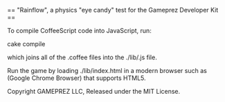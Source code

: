 == "Rainflow", a physics "eye candy" test for the Gameprez Developer Kit ==

To compile CoffeeScript code into JavaScript, run:

cake compile

which joins all of the .coffee files into the ./lib/.js file. 

Run the game by loading ./lib/index.html in a modern browser such as (Google Chrome Browser) that supports HTML5.

Copyright GAMEPREZ LLC, Released under the MIT License.
